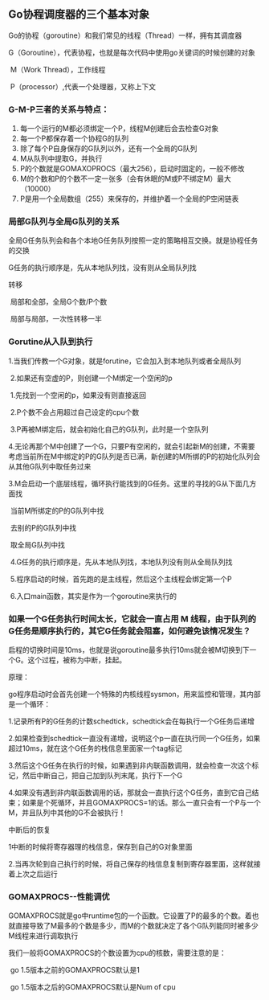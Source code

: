 ## Go协程调度器的三个基本对象

Go的协程（goroutine）和我们常见的线程（Thread）一样，拥有其调度器

​	G（Goroutine），代表协程，也就是每次代码中使用go关键词的时候创建的对象

​	M（Work Thread），工作线程

​	P（processor）,代表一个处理器，又称上下文

### G-M-P三者的关系与特点：

1. 每一个运行的M都必须绑定一个P，线程M创建后会去检查G对象
2. 每一个P都保存着一个协程G的队列
3. 除了每个P自身保存的G队列以外，还有一个全局的G队列
4. M从队列中提取G，并执行
5. P的个数就是GOMAXOPROCS（最大256），启动时固定的，一般不修改
6. M的个数和P的个数不一定一张多（会有休眠的M或P不绑定M）最大（10000）
7. P是用一个全局数组（255）来保存的，并维护着一个全局的P空闲链表

### 局部G队列与全局G队列的关系

全局G任务队列会和各个本地G任务队列按照一定的策略相互交换。就是协程任务的交换

G任务的执行顺序是，先从本地队列找，没有则从全局队列找

转移

​	局部和全部，全局G个数/P个数

​	局部与局部，一次性转移一半

### Gorutine从入队到执行

​	1.当我们传教一个G对象，就是forutine，它会加入到本地队列或者全局队列

​	2.如果还有空虚的P，则创建一个M绑定一个空闲的p

​		1.先找到一个空闲的p，如果没有则直接返回

​		2.P个数不会占用超过自己设定的cpu个数

​		3.P再被M绑定后，就会初始化自己的G队列，此时是一个空队列

​		4.无论再那个M中创建了一个G，只要P有空闲的，就会引起新M的创建，不需要考虑当前所在M中绑定的P的G队列是否已满，新创建的M所绑的P的初始化队列会从其他G队列中取任务过来

​	3.M会启动一个底层线程，循环执行能找到的G任务。这里的寻找的G从下面几方面找

​		当前M所绑定的P的G队列中找

​		去别的P的G队列中找

​		取全局G队列中找

​	4.G任务的执行顺序是，先从本地队列找，本地队列没有则从全局队列找

​	5.程序启动的时候，首先跑的是主线程，然后这个主线程会绑定第一个P

​	6.入口main函数，其实是作为一个goroutine来执行的

### 如果一个G任务执行时间太长，它就会一直占用 M 线程，由于队列的G任务是顺序执行的，其它G任务就会阻塞，如何避免该情况发生？

启程的切换时间是10ms，也就是说goroutine最多执行10ms就会被M切换到下一个G。这个过程，被称为中断，挂起。

原理：

go程序启动时会首先创建一个特殊的内核线程sysmon，用来监控和管理，其内部是一个循环：

1.记录所有P的G任务的计数schedtick，schedtick会在每执行一个G任务后递增

2.如果检查到schedtick一直没有递增，说明这个p一直在执行同一个G任务，如果超过10ms，就在这个G任务的栈信息里面家一个tag标记

3.然后这个G任务在执行的时候，如果遇到非内联函数调用，就会检查一次这个标记，然后中断自己，把自己加到队列末尾，执行下一个G

4.如果没有遇到非内联函数调用的话，那就会一直执行这个G任务，直到它自己结束；如果是个死循环，并且GOMAXPROCS=1的话。那么一直只会有一个P与一个M，并且队列中其他的G不会被执行！



中断后的恢复

1中断的时候将寄存器理的栈信息，保存到自己的G对象里面

2.当再次轮到自己执行的时候，将自己保存的栈信息复制到寄存器里面，这样就接着上次之后运行

### GOMAXPROCS--性能调优

GOMAXPROCS就是go中runtime包的一个函数。它设置了P的最多的个数。着也就直接导致了M最多的个数是多少，而M的个数就决定了各个G队列能同时被多少M线程来进行调取执行

我们一般将GOMAXPROCS的个数设置为cpu的核数，需要注意的是：

​	go 1.5版本之前的GOMAXPROCS默认是1

​	go 1.5版本之后的GOMAXPROCS默认是Num of cpu

